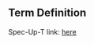 ## Term Definition

Spec-Up-T link: <a href='https://weboftrust.github.io/WOT-terms/docs/glossary/DAR'>here</a>
